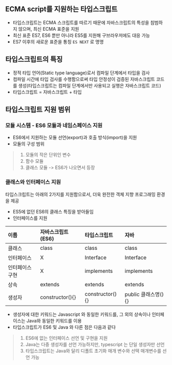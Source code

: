 ## ECMA script를 지원하는 타입스크립트
- 타입스크립트는 ECMA 스크립트를 따르기 때문에 자바스크립트의 특성을 침범하지 않으며, 최신 ECMA 표준을 지원
- 최신 표준 ES7, ES6 뿐만 아니라 ES5를 지원해 구브라우저에도 대응 가능
- ES7 이후의 새로운 표준을 통칭 `ES NEXT` 로 명명

## 타입스크립트의 특징
- 정적 타입 언어(Static type language)로서 컴파일 단계에서 타입을 검사
- 컴파일 시간에 타입 검사를 수행함으로써 타입 안정성이 검증된 자바스크립트 코드를 생성(타입스크립트는 컴파일 단계에서만 사용되고 실행은 자바스크립트 코드)
- 타입스크립트 = 자바스크립트 + 타입

## 타입스크립트 지원 범위
### 모듈 시스템 - ES6 모듈과 네임스페이스 지원
- ES6에서 지원하는 모듈 선언(export)과 호출 방식(import)을 지원
- 모듈의 구성 범위
> 1. 모듈의 작은 단위인 변수
> 2. 함수 모듈
> 3. 클래스 모듈 -> ES6가 나오면서 등장

### 클래스와 인터페이스 지원
타입스크립트는 아래의 2가지를 지원함으로서, 더욱 완전한 객체 지향 프로그래밍 환경을 제공
- ES5에 없던 ES6의 클래스 특징을 받아들임
- 인터페이스를 지원

| 이름 | 자바스크립트(ES6) | 타입스크립트 | 자바         
| :--- | :--- | :--- | :---
| 클래스 | class | class | class
| 인터페이스 | X | Interface | Interface
| 인터페이스 구현 | X | implements | implements
| 상속 | extends | extends | extends
| 생성자 | constructor(){} | constructor(){} | public 클래스명(){}

- 생성자에 대한 키워드는 Javascript 와 동일한 키워드를, 그 외의 상속이나 인터페이스는 Java와 동일한 키워드를 이용
- 타입스크립트가 ES6 및 Java 와 다른 점은 다음과 같다
> 1. ES6에 없는 인터페이스 선언 및 구현을 지원 
> 2. Java는 다중 생성자를 선언 가능하지만, typescript 는 단일 생성자만 선언
> 3. 타입스크립트는 Java와 달리 디폴트 초기화 매개 변수와 선택 매개변수를 선언 가능